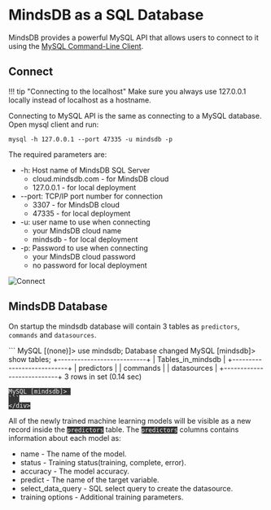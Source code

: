 # MindsDB as a SQL Database

MindsDB provides a powerful MySQL API that allows users to connect to it using the [MySQL Command-Line Client](https://dev.mysql.com/doc/refman/8.0/en/mysql.html).

## Connect

!!! tip "Connecting to the localhost"
    Make sure you always use 127.0.0.1 locally instead of localhost as a hostname.

Connecting to MySQL API is the same as connecting to a MySQL database. Open mysql client and run:

```
mysql -h 127.0.0.1 --port 47335 -u mindsdb -p 
```

The required parameters are:

* -h: Host name of MindsDB SQL Server
    * cloud.mindsdb.com - for MindsDB cloud
    * 127.0.0.1 - for local deployment
* --port: TCP/IP port number for connection
    * 3307 - for MindsDB cloud
    * 47335 - for local deployment
* -u: user name to use when connecting
    * your MindsDB cloud name
    * mindsdb - for local deployment
* -p:  Password to use when connecting
    * your MindsDB cloud password
    * no password for local deployment

![Connect](/assets/sql/mysql-client.gif)


## MindsDB Database

On startup the mindsdb database will contain 3 tables as  `predictors`, `commands` and `datasources`. 
    <div id="create-datasource">
      <style>
        #create-datasource code { background-color: #353535; color: #f5f5f5 }
      </style>
    ```
    MySQL [(none)]> use mindsdb;
    Database changed
    MySQL [mindsdb]> show tables;
    +---------------------------+
    | Tables_in_mindsdb         |
    +---------------------------+
    | predictors                |
    | commands                  |
    | datasources               |
    +---------------------------+
    3 rows in set (0.14 sec)

    MySQL [mindsdb]> 
    ```
    </div>


All of the newly trained machine learning models will be visible as a new record inside the `predictors` table. The `predictors` columns contains information about each model as:

* name - The name of the model.
* status - Training status(training, complete, error).
* accuracy - The model accuracy.
* predict - The name of the target variable.
* select_data_query - SQL select query to create the datasource.
* training options - Additional training parameters.
